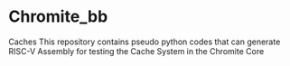 # Chromite_bb
Caches
This repository contains pseudo python codes that can generate RISC-V Assembly for testing the Cache System in the Chromite Core
